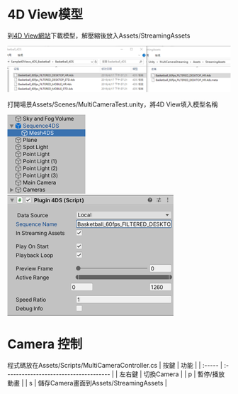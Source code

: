 # 4D View模型

到[4D View網站][4DView_Resource]下載模型，解壓縮後放入Assets/StreamingAssets

![](./Doc/img1.png)

打開場景Assets/Scenes/MultiCameraTest.unity，將4D View填入模型名稱
<p align="left">
    <img src="./Doc/img2.png">
    <img src="./Doc/img3.png">
</p>


[4DView_Resource]: https://www.4dviews.com/volumetric-resources

# Camera 控制

程式碼放在Assets/Scripts/MultiCameraController.cs
| 按鍵   | 功能                                   |
| :----- | :------------------------------------- |
| 左右鍵 | 切換Camera                             |
| p      | 暫停/播放動畫                          |
| s      | 儲存Camera畫面到Assets/StreamingAssets |